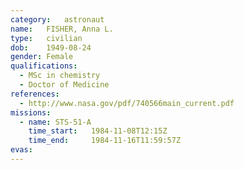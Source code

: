 ```yaml
---
category:	astronaut
name:	FISHER, Anna L.
type:	civilian
dob:	1949-08-24
gender:	Female
qualifications:
  - MSc in chemistry
  - Doctor of Medicine
references:
  - http://www.nasa.gov/pdf/740566main_current.pdf
missions:
  - name: STS-51-A
    time_start:   1984-11-08T12:15Z
    time_end:     1984-11-16T11:59:57Z
evas:
---
```


